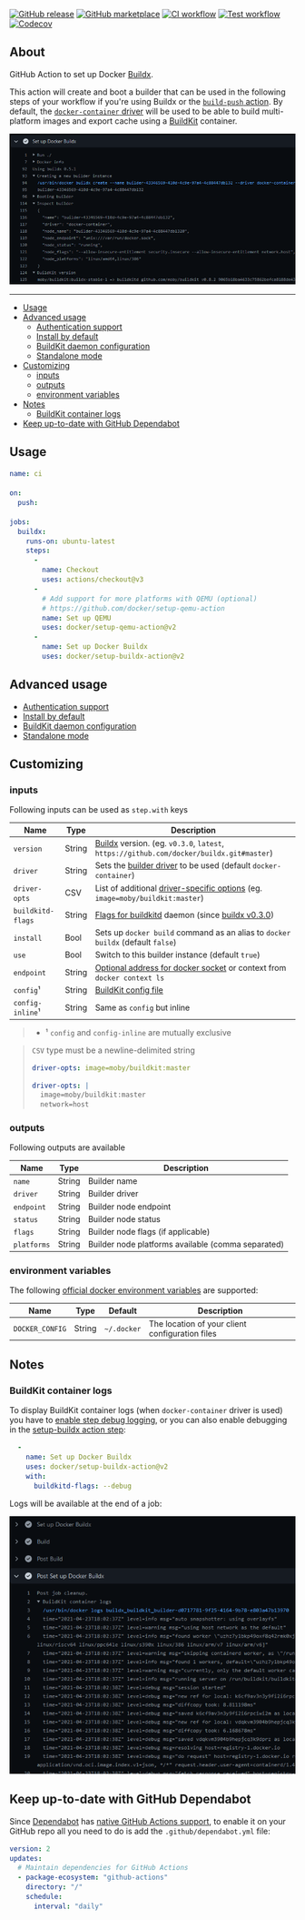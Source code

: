 [![GitHub release](https://img.shields.io/github/release/docker/setup-buildx-action.svg?style=flat-square)](https://github.com/docker/setup-buildx-action/releases/latest)
[![GitHub marketplace](https://img.shields.io/badge/marketplace-docker--setup--buildx-blue?logo=github&style=flat-square)](https://github.com/marketplace/actions/docker-setup-buildx)
[![CI workflow](https://img.shields.io/github/workflow/status/docker/setup-buildx-action/ci?label=ci&logo=github&style=flat-square)](https://github.com/docker/setup-buildx-action/actions?workflow=ci)
[![Test workflow](https://img.shields.io/github/workflow/status/docker/setup-buildx-action/test?label=test&logo=github&style=flat-square)](https://github.com/docker/setup-buildx-action/actions?workflow=test)
[![Codecov](https://img.shields.io/codecov/c/github/docker/setup-buildx-action?logo=codecov&style=flat-square)](https://codecov.io/gh/docker/setup-buildx-action)

## About

GitHub Action to set up Docker [Buildx](https://github.com/docker/buildx).

This action will create and boot a builder that can be used in the following
steps of your workflow if you're using Buildx or the [`build-push` action](https://github.com/docker/build-push-action/).
By default, the [`docker-container` driver](https://docs.docker.com/build/building/drivers/docker-container/)
will be used to be able to build multi-platform images and export cache using
a [BuildKit](https://github.com/moby/buildkit) container.

![Screenshot](.github/setup-buildx-action.png)

___

* [Usage](#usage)
* [Advanced usage](#advanced-usage)
  * [Authentication support](docs/advanced/auth.md)
  * [Install by default](docs/advanced/install-default.md)
  * [BuildKit daemon configuration](docs/advanced/buildkit-config.md)
  * [Standalone mode](docs/advanced/standalone.md)
* [Customizing](#customizing)
  * [inputs](#inputs)
  * [outputs](#outputs)
  * [environment variables](#environment-variables)
* [Notes](#notes)
  * [BuildKit container logs](#buildkit-container-logs)
* [Keep up-to-date with GitHub Dependabot](#keep-up-to-date-with-github-dependabot)

## Usage

```yaml
name: ci

on:
  push:

jobs:
  buildx:
    runs-on: ubuntu-latest
    steps:
      -
        name: Checkout
        uses: actions/checkout@v3
      -
        # Add support for more platforms with QEMU (optional)
        # https://github.com/docker/setup-qemu-action
        name: Set up QEMU
        uses: docker/setup-qemu-action@v2
      -
        name: Set up Docker Buildx
        uses: docker/setup-buildx-action@v2
```

## Advanced usage

* [Authentication support](docs/advanced/auth.md)
* [Install by default](docs/advanced/install-default.md)
* [BuildKit daemon configuration](docs/advanced/buildkit-config.md)
* [Standalone mode](docs/advanced/standalone.md)

## Customizing

### inputs

Following inputs can be used as `step.with` keys

| Name              | Type   | Description                                                                                                                                                                                     |
|-------------------|--------|-------------------------------------------------------------------------------------------------------------------------------------------------------------------------------------------------|
| `version`         | String | [Buildx](https://github.com/docker/buildx) version. (eg. `v0.3.0`, `latest`, `https://github.com/docker/buildx.git#master`)                                                                     |
| `driver`          | String | Sets the [builder driver](https://docs.docker.com/engine/reference/commandline/buildx_create/#driver) to be used (default `docker-container`)                                                   |
| `driver-opts`     | CSV    | List of additional [driver-specific options](https://docs.docker.com/engine/reference/commandline/buildx_create/#driver-opt) (eg. `image=moby/buildkit:master`)                                 |
| `buildkitd-flags` | String | [Flags for buildkitd](https://docs.docker.com/engine/reference/commandline/buildx_create/#buildkitd-flags) daemon (since [buildx v0.3.0](https://github.com/docker/buildx/releases/tag/v0.3.0)) |
| `install`         | Bool   | Sets up `docker build` command as an alias to `docker buildx` (default `false`)                                                                                                                 |
| `use`             | Bool   | Switch to this builder instance (default `true`)                                                                                                                                                |
| `endpoint`        | String | [Optional address for docker socket](https://docs.docker.com/engine/reference/commandline/buildx_create/#description) or context from `docker context ls`                                       |
| `config`¹         | String | [BuildKit config file](https://docs.docker.com/engine/reference/commandline/buildx_create/#config)                                                                                              |
| `config-inline`¹  | String | Same as `config` but inline                                                                                                                                                                     |

> * ¹ `config` and `config-inline` are mutually exclusive

> `CSV` type must be a newline-delimited string
> ```yaml
> driver-opts: image=moby/buildkit:master
> ```
> ```yaml
> driver-opts: |
>   image=moby/buildkit:master
>   network=host
> ```

### outputs

Following outputs are available

| Name          | Type    | Description                           |
|---------------|---------|---------------------------------------|
| `name`        | String  | Builder name |
| `driver`      | String  | Builder driver |
| `endpoint`    | String  | Builder node endpoint |
| `status`      | String  | Builder node status |
| `flags`       | String  | Builder node flags (if applicable) |
| `platforms`   | String  | Builder node platforms available (comma separated) |

### environment variables

The following [official docker environment variables](https://docs.docker.com/engine/reference/commandline/cli/#environment-variables) are supported:

| Name            | Type   | Default     | Description                                     |
|-----------------|--------|-------------|-------------------------------------------------|
| `DOCKER_CONFIG` | String | `~/.docker` | The location of your client configuration files |

## Notes

### BuildKit container logs

To display BuildKit container logs (when `docker-container` driver is used) you have to [enable step debug logging](https://docs.github.com/en/actions/managing-workflow-runs/enabling-debug-logging#enabling-step-debug-logging),
or you can also enable debugging in the [setup-buildx action step](https://github.com/docker/setup-buildx-action):

```yaml
  -
    name: Set up Docker Buildx
    uses: docker/setup-buildx-action@v2
    with:
      buildkitd-flags: --debug
```

Logs will be available at the end of a job:

![BuildKit container logs](.github/buildkit-container-logs.png)

## Keep up-to-date with GitHub Dependabot

Since [Dependabot](https://docs.github.com/en/github/administering-a-repository/keeping-your-actions-up-to-date-with-github-dependabot)
has [native GitHub Actions support](https://docs.github.com/en/github/administering-a-repository/configuration-options-for-dependency-updates#package-ecosystem),
to enable it on your GitHub repo all you need to do is add the `.github/dependabot.yml` file:

```yaml
version: 2
updates:
  # Maintain dependencies for GitHub Actions
  - package-ecosystem: "github-actions"
    directory: "/"
    schedule:
      interval: "daily"
```
